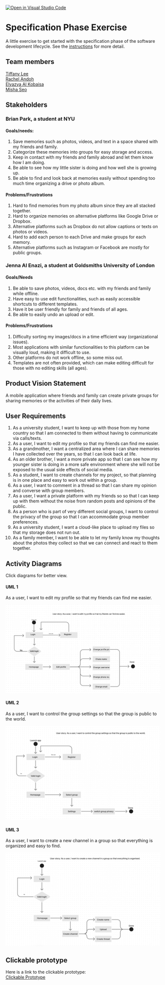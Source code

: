 [![Open in Visual Studio Code](https://classroom.github.com/assets/open-in-vscode-c66648af7eb3fe8bc4f294546bfd86ef473780cde1dea487d3c4ff354943c9ae.svg)](https://classroom.github.com/online_ide?assignment_repo_id=8553889&assignment_repo_type=AssignmentRepo)
# Specification Phase Exercise

A little exercise to get started with the specification phase of the software development lifecycle. See the [instructions](instructions.md) for more detail.

## Team members

<a href="https://github.com/les5185"> Tiffany Lee <br> </a>
<a href="https://github.com/rachel0lehcar"> Rachel Andoh <br> </a>
<a href="https://github.com/elyazya"> Elyazya Al Kobaisa <br> </a>
<a href="https://github.com/mishaseo"> Misha Seo <br></a>

## Stakeholders

### Brian Park, a student at NYU 

#### Goals/needs:

1. Save memories such as photos, videos, and text in a space shared with my friends and family. 
2. Categorize these memories into groups for easy storage and access. 
3. Keep in contact with my friends and family abroad and let them know how I am doing. 
4. Be able to see how my little sister is doing and how well she is growing up. 
5. Be able to find and look back at memories easily without spending too much time organizing a drive or photo album. 

#### Problems/Frustrations

1. Hard to find memories from my photo album since they are all stacked together.
2. Hard to organize memories on alternative platforms like Google Drive or Dropbox.
3. Alternative platforms such as Dropbox do not allow captions or texts on photos or videos. 
4. Hard to add each person to each Drive and make groups for each memory.
5. Alternative platforms such as Instagram or Facebook are mostly for public groups. 

### Jenna Al Enazi, a student at Goldsmiths University of London

#### Goals/Needs

1. Be able to save photos, videos, docs etc. with my friends and family while offline. 
2. Have easy to use edit functionalities, such as easily accessible shortcuts to different templates. 
3. Have it be user friendly for family and friends of all ages.
4. Be able to easily undo an upload or edit. 

#### Problems/Frustrations 

1. Difficulty sorting my images/docs in a time efficient way (organizational issues).
2. Most applications with similar functionalities to this platform can be visually loud, making it difficult to use.
3. Other platforms do not work offline, so some miss out. 
4. Templates are not often provided, which can make editing difficult for those with no editing skills (all ages). 

## Product Vision Statement
A mobile application where friends and family can create private groups for sharing memories or the activities of their daily lives.

## User Requirements

1. As a university student, I want to keep up with those from my home country so that I am connected to them without having to communicate via calls/texts.
2. As a user, I want to edit my profile so that my friends can find me easier.
3. As a grandmother, I want a centralized area where I can share memories I have collected over the years, so that I can look back at life.  
4. As an older brother, I want a more private app so that I can see how my younger sister is doing in a more safe environment where she will not be exposed to the usual side effects of social media.
5. As a student, I want to create channels for my project, so that planning is in one place and easy to work out within a group. 
7. As a user, I want to comment in a thread so that I can share my opinion and converse with group members.
9. As a user, I want a private platform with my friends so so that I can keep up with them without the noise from random posts and opinions of the public.
10. As a person who is part of very different social groups, I want to control the privacy of the group so that I can accommodate group member preferences.
11. As a university student, I want a cloud-like place to upload my files so that my storage does not run out.
12. As a family member, I want to be able to let my family know my thoughts about the photos they collect so that we can connect and react to them together.


## Activity Diagrams

Click diagrams for better view.

#### UML 1

As a user, I want to edit my profile so that my friends can find me easier.

<a href="https://www.figma.com/file/iTG5KCWmxeyVSL6qedbdrr/UML-Activity-Diagram-1?node-id=0%3A1"><img src="./img/UML1.jpg"/></a>

#### UML 2

As a user, I want to control the group settings so that the group is public to the world.

<a href="https://www.figma.com/file/rhMqwga2I9dYjqEtrUIAx0/UML-Activity-Diagram-2?node-id=0%3A1"><img src="./img/UML2.jpg"/></a>

#### UML 3 

As a user, I want to create a new channel in a group so that everything is organized and easy to find.

<a href="https://www.figma.com/file/M2c2uzewUpNrtPbjWtpSBc/UML-Activity-Diagram-3?node-id=0%3A1"><img src="./img/UML3.jpg"/></a>

## Clickable prototype
Here is a link to the clickable prototype:</br>
<a href="https://www.figma.com/proto/S0IjBli2c8KWGsw6zeHadl/Untitled?node-id=4%3A150&scaling=scale-down&page-id=0%3A1&starting-point-node-id=4%3A150&show-proto-sidebar=1"> Clickable Prototype <br> </a>
